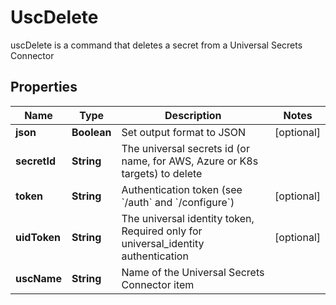 

# UscDelete

uscDelete is a command that deletes a secret from a Universal Secrets Connector

## Properties

Name | Type | Description | Notes
------------ | ------------- | ------------- | -------------
**json** | **Boolean** | Set output format to JSON |  [optional]
**secretId** | **String** | The universal secrets id (or name, for AWS, Azure or K8s targets) to delete | 
**token** | **String** | Authentication token (see &#x60;/auth&#x60; and &#x60;/configure&#x60;) |  [optional]
**uidToken** | **String** | The universal identity token, Required only for universal_identity authentication |  [optional]
**uscName** | **String** | Name of the Universal Secrets Connector item | 



